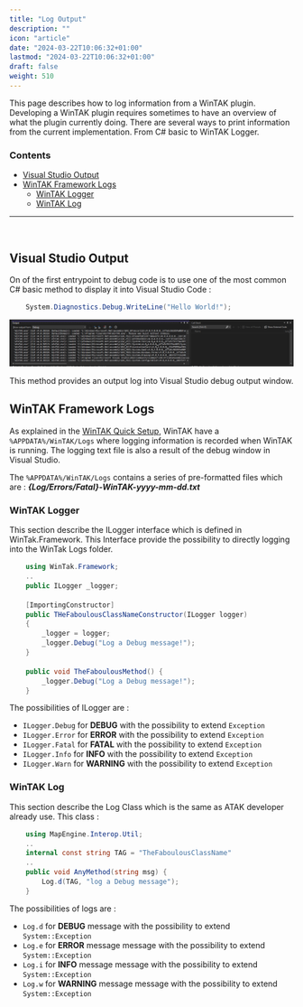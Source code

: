 ```yaml
---
title: "Log Output"
description: ""
icon: "article"
date: "2024-03-22T10:06:32+01:00"
lastmod: "2024-03-22T10:06:32+01:00"
draft: false
weight: 510
---
```


This page describes how to log information from a WinTAK plugin. Developing a WinTAK plugin requires sometimes to have an overview of what the plugin currently doing. There are several ways to print information from the current implementation. From C# basic to WinTAK Logger.

### Contents

- [Visual Studio Output](#visual-studio-output)
- [WinTAK Framework Logs](#wintak-framework-logs)
    - [WinTAK Logger](#wintak-logger)
    - [WinTAK Log](#wintak-log)
___

<br>

## Visual Studio Output

On of the first entrypoint to debug code is to use one of the most common C# basic method to display it into Visual Studio Code :

```csharp
    System.Diagnostics.Debug.WriteLine("Hello World!");
```

![Visual Studio Debug Windows](../../../assets/image/visual_studio/visual-studio-debug-log-window.png)

This method provides an output log into Visual Studio debug output window.

## WinTAK Framework Logs

As explained in the [WinTAK Quick Setup](../setup/quick_setup.md/#wintak-files), WinTAK have a `%APPDATA%/WinTAK/Logs` where logging information is recorded when WinTAK is running. The logging text file is also a result of the debug window in Visual Studio.

The `%APPDATA%/WinTAK/Logs` contains a series of pre-formatted files which are : ***{Log/Errors/Fatal}-WinTAK-yyyy-mm-dd.txt***

### WinTAK Logger

This section describe the ILogger interface which is defined in WinTak.Framework. This Interface provide the possibility to directly logging into the WinTak Logs folder.

```cs
    using WinTak.Framework;
    .. 
    public ILogger _logger;

    [ImportingConstructor]
    public THeFaboulousClassNameConstructor(ILogger logger)
    {
        _logger = logger;
        _logger.Debug("Log a Debug message!");
    }

    public void TheFaboulousMethod() {
        _logger.Debug("Log a Debug message!");
    }

```

The possibilities of ILogger are :

- `ILogger.Debug` for **DEBUG** with the possibility to extend `Exception`
- `ILogger.Error` for **ERROR** with the possibility to extend `Exception`
- `ILogger.Fatal` for **FATAL** with the possibility to extend `Exception`
- `ILogger.Info` for **INFO** with the possibility to extend `Exception`
- `ILogger.Warn` for **WARNING** with the possibility to extend `Exception`

### WinTAK Log

This section describe the Log Class which is the same as ATAK developer already use. This class :

```cs
    using MapEngine.Interop.Util;
    ..
    internal const string TAG = "TheFaboulousClassName"
    ..
    public void AnyMethod(string msg) {
        Log.d(TAG, "log a Debug message");
    } 

```
The possibilities of logs are :

- `Log.d` for **DEBUG** message with the possibility to extend `System::Exception`
- `Log.e` for **ERROR** message message with the possibility to extend `System::Exception`
- `Log.i` for **INFO** message message with the possibility to extend `System::Exception`
- `Log.w` for **WARNING** message message with the possibility to extend `System::Exception`
